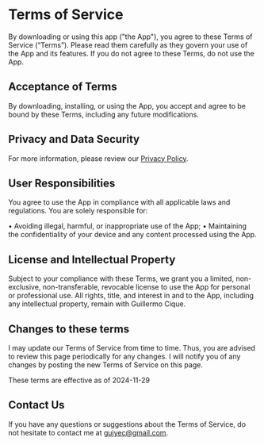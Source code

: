 # Terms of Service
By downloading or using this app ("the App"), you agree to these Terms of Service (“Terms”). Please read them carefully as they govern your use of the App and its features. If you do not agree to these Terms, do not use the App.

## Acceptance of Terms
By downloading, installing, or using the App, you accept and agree to be bound by these Terms, including any future modifications.

## Privacy and Data Security
For more information, please review our  [Privacy Policy](../PRIVACY_POLICY.md).

## User Responsibilities
You agree to use the App in compliance with all applicable laws and regulations. You are solely responsible for:

• Avoiding illegal, harmful, or inappropriate use of the App;
• Maintaining the confidentiality of your device and any content processed using the App.

## License and Intellectual Property
Subject to your compliance with these Terms, we grant you a limited, non-exclusive, non-transferable, revocable license to use the App for personal or professional use. All rights, title, and interest in and to the App, including any intellectual property, remain with Guillermo Cique.

## Changes to these terms
I may update our Terms of Service from time to time. Thus, you are advised to review this page periodically for any changes. I will notify you of any changes by posting the new Terms of Service on this page.

These terms are effective as of 2024-11-29

## Contact Us
If you have any questions or suggestions about the Terms of Service, do not hesitate to contact me at guiyec@gmail.com.
